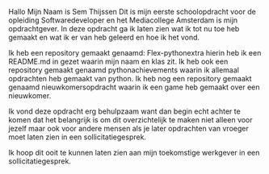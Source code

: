 Hallo Mijn Naam is Sem Thijssen 
Dit is mijn eerste schoolopdracht voor de opleiding Softwaredeveloper en het Mediacollege Amsterdam is mijn opdrachtgever.
In deze opdracht ga ik laten zien wat ik tot nu toe heb gemaakt en wat ik er van heb geleerd 
en hoe ik het vond. 

Ik heb een repository gemaakt genaamd:
Flex-pythonextra hierin heb ik een README.md in gezet waarin mijn naam en klas zit.
Ik heb ook een repository gemaakt genaamd pythonachievements waarin ik allemaal opdrachten heb gemaakt van python.
Ik heb nog een repository gemaakt genaamd nieuwkomersopdracht waarin ik een game heb gemaakt over een nieuwkomer.

Ik vond deze opdracht erg behulpzaam want dan begin echt achter te komen dat het belangrijk is om dit overzichtelijk te maken niet alleen voor jezelf maar ook voor andere mensen als je later opdrachten van vroeger moet laten zien in een sollicitatiegesprek.

Ik hoop dit ooit te kunnen laten zien aan mijn toekomstige werkgever in een sollicitatiegesprek.






